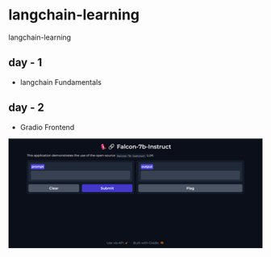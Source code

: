 # langchain-learning

langchain-learning

## day - 1

- langchain Fundamentals

## day - 2

- Gradio Frontend

![](/frontend.png)
